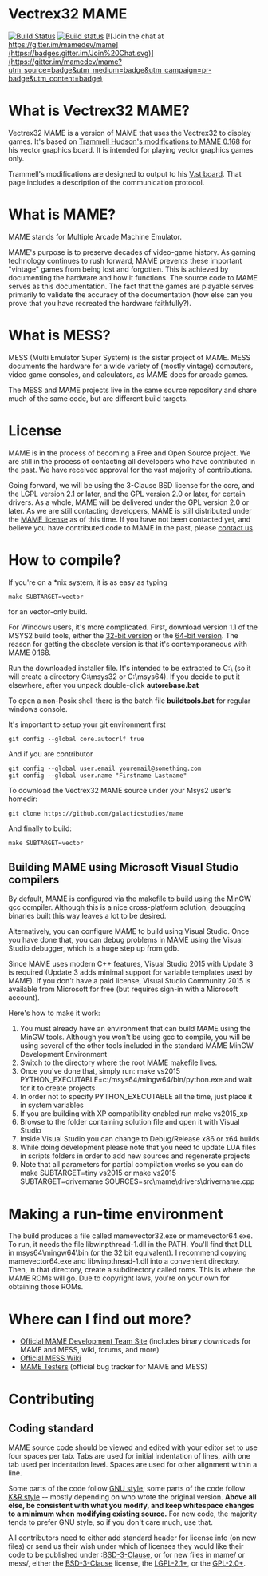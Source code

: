 
# **Vectrex32 MAME** #

[![Build Status](https://travis-ci.org/mamedev/mame.svg)](https://travis-ci.org/mamedev/mame) [![Build status](https://ci.appveyor.com/api/projects/status/te0qy56b72tp5kmo?svg=true)](https://ci.appveyor.com/project/startaq/mame) [![Join the chat at https://gitter.im/mamedev/mame](https://badges.gitter.im/Join%20Chat.svg)](https://gitter.im/mamedev/mame?utm_source=badge&utm_medium=badge&utm_campaign=pr-badge&utm_content=badge)

What is Vectrex32 MAME?
=======================

Vectrex32 MAME is a version of MAME that uses the Vectrex32 to display games. It's based on [Trammell Hudson's modifications to MAME 0.168](https://trmm.net/MAME) for his vector graphics board. It is intended for playing vector graphics games only.

Trammell's modifications are designed to output to his [V.st board](https://trmm.net/V.st). That page includes a description of the communication protocol.

What is MAME?
=============

MAME stands for Multiple Arcade Machine Emulator.

MAME's purpose is to preserve decades of video-game history. As gaming technology continues to rush forward, MAME prevents these important "vintage" games from being lost and forgotten. This is achieved by documenting the hardware and how it functions. The source code to MAME serves as this documentation. The fact that the games are playable serves primarily to validate the accuracy of the documentation (how else can you prove that you have recreated the hardware faithfully?).


What is MESS?
=============

MESS (Multi Emulator Super System) is the sister project of MAME. MESS documents the hardware for a wide variety of (mostly vintage) computers, video game consoles, and calculators, as MAME does for arcade games.

The MESS and MAME projects live in the same source repository and share much of the same code, but are different build targets.


License
=======

MAME is in the process of becoming a Free and Open Source project. We are still in the process of contacting all developers who have contributed in the past. We have received approval for the vast majority of contributions.

Going forward, we will be using the 3-Clause BSD license for the core, and the LGPL version 2.1 or later, and the GPL version 2.0 or later, for certain drivers. As a whole, MAME will be delivered under the GPL version 2.0 or later.
As we are still contacting developers, MAME is still distributed under the [MAME license](docs/mamelicense.txt) as of this time. If you have not been contacted yet, and believe you have contributed code to MAME in the past, please [contact us](mailto:mamedev@mamedev.org).

How to compile?
===============

If you're on a *nix system, it is as easy as typing

```
make SUBTARGET=vector
```

for an vector-only build.

For Windows users, it's more complicated. First, download version 1.1 of the MSYS2 build tools, either the [32-bit version](https://github.com/mamedev/buildtools/releases/download/1.1/msys32-2016-01-02.exe) or the [64-bit version](https://github.com/mamedev/buildtools/releases/download/1.1/msys64-2016-01-02.exe). The reason for getting the obsolete version is that it's contemporaneous with MAME 0.168.

Run the downloaded installer file. It's intended to be extracted to C:\ (so it will create a directory C:\msys32 or C:\msys64). If you decide to put it elsewhere, after you unpack double-click **autorebase.bat**

To open a non-Posix shell there is the batch file **buildtools.bat** for regular windows console.

It's important to setup your git environment first

```
git config --global core.autocrlf true
```

And if you are contributor

```
git config --global user.email youremail@something.com
git config --global user.name "Firstname Lastname"
```

To download the Vectrex32 MAME source under your Msys2 user's homedir:

```
git clone https://github.com/galacticstudios/mame
```

And finally to build:

```
make SUBTARGET=vector
```

Building MAME using Microsoft Visual Studio compilers
-----------------------------------------------------

By default, MAME is configured via the makefile to build using the MinGW gcc compiler. Although this is a nice cross-platform solution, debugging binaries built this way leaves a lot to be desired.

Alternatively, you can configure MAME to build using Visual Studio. Once you have done that, you can debug problems in MAME using the Visual Studio debugger, which is a huge step up from gdb.

Since MAME uses modern C++ features, Visual Studio 2015 with Update 3 is required (Update 3 adds minimal support for variable templates used by MAME). If you don't have a paid license, Visual Studio Community 2015 is available from Microsoft for free (but requires sign-in with a Microsoft account).

Here's how to make it work:

1. You must already have an environment that can build MAME using the MinGW tools. Although you won't be using gcc to compile, you will be using several of the other tools included in the standard MAME MinGW Development Environment
2. Switch to the directory where the root MAME makefile lives.
3. Once you've done that, simply run: make vs2015 PYTHON_EXECUTABLE=c:/msys64/mingw64/bin/python.exe and wait for it to create projects
4. In order not to specify PYTHON_EXECUTABLE all the time, just place it in system variables
5. If you are building with XP compatibility enabled run make vs2015_xp
6. Browse to the folder containing solution file and open it with Visual Studio
7. Inside Visual Studio you can change to Debug/Release x86 or x64 builds
8. While doing development please note that you need to update LUA files in scripts folders in order to add new sources and regenerate projects
9. Note that all parameters for partial compilation works so you can do make SUBTARGET=tiny vs2015 or make vs2015 SUBTARGET=drivername SOURCES=src\mame\drivers\drivername.cpp

Making a run-time environment
=============================

The build produces a file called mamevector32.exe or mamevector64.exe. To run, it needs the file libwinpthread-1.dll in the PATH. You'll find that DLL in msys64\mingw64\bin (or the 32 bit equivalent). I recommend copying mamevector64.exe and libwinpthread-1.dll into a convenient directory. Then, in that directory, create a subdirectory called roms. This is where the MAME ROMs will go. Due to copyright laws, you're on your own for obtaining those ROMs.

Where can I find out more?
=============

* [Official MAME Development Team Site](http://mamedev.org/) (includes binary downloads for MAME and MESS, wiki, forums, and more)
* [Official MESS Wiki](http://www.mess.org/)
* [MAME Testers](http://mametesters.org/) (official bug tracker for MAME and MESS)


Contributing
=============

## Coding standard

MAME source code should be viewed and edited with your editor set to use four spaces per tab. Tabs are used for initial indentation of lines, with one tab used per indentation level. Spaces are used for other alignment within a line.

Some parts of the code follow [GNU style](http://www.gnu.org/prep/standards/html_node/Formatting.html); some parts of the code follow [K&R style](https://en.wikipedia.org/wiki/Indent_style#K.26R_style) -- mostly depending on who wrote the original version. **Above all else, be consistent with what you modify, and keep whitespace changes to a minimum when modifying existing source.** For new code, the majority tends to prefer GNU style, so if you don't care much, use that.

All contributors need to either add standard header for license info (on new files) or send us their wish under which of licenses they would like their code to be published under :[BSD-3-Clause](http://spdx.org/licenses/BSD-3-Clause), or for new files in mame/ or mess/, either the [BSD-3-Clause](http://spdx.org/licenses/BSD-3-Clause) license, the [LGPL-2.1+](http://spdx.org/licenses/LGPL-2.1+), or the [GPL-2.0+](http://spdx.org/licenses/GPL-2.0+).

